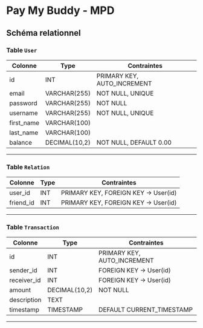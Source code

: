 
# Pay My Buddy - MPD

## Schéma relationnel

### Table `User`
| Colonne     | Type           | Contraintes                |
|-------------|----------------|----------------------------|
| id          | INT            | PRIMARY KEY, AUTO_INCREMENT |
| email       | VARCHAR(255)   | NOT NULL, UNIQUE           |
| password    | VARCHAR(255)   | NOT NULL                   |
| username    | VARCHAR(255)   | NOT NULL, UNIQUE           |
| first_name  | VARCHAR(100)   |                            |
| last_name   | VARCHAR(100)   |                            |
| balance     | DECIMAL(10,2)  | NOT NULL, DEFAULT 0.00     |

---

### Table `Relation`
| Colonne     | Type           | Contraintes                |
|-------------|----------------|----------------------------|
| user_id     | INT            | PRIMARY KEY, FOREIGN KEY → User(id) |
| friend_id   | INT            | PRIMARY KEY, FOREIGN KEY → User(id) |

---

### Table `Transaction`
| Colonne     | Type           | Contraintes                |
|-------------|----------------|----------------------------|
| id          | INT            | PRIMARY KEY, AUTO_INCREMENT |
| sender_id   | INT            | FOREIGN KEY → User(id)     |
| receiver_id | INT            | FOREIGN KEY → User(id)     |
| amount      | DECIMAL(10,2)  | NOT NULL                   |
| description | TEXT           |                            |
| timestamp   | TIMESTAMP      | DEFAULT CURRENT_TIMESTAMP  |

---



